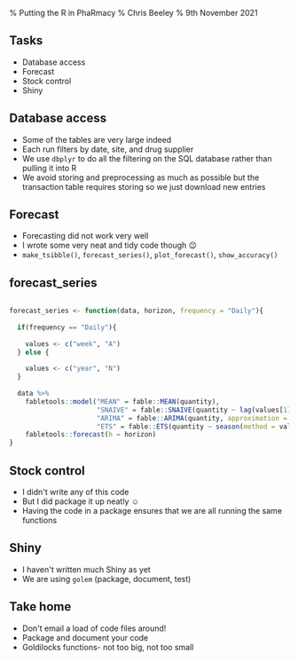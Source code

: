 % Putting the R in PhaRmacy
% Chris Beeley
% 9th November 2021

## Tasks

- Database access
- Forecast
- Stock control
- Shiny

## Database access

- Some of the tables are very large indeed
- Each run filters by date, site, and drug supplier
- We use `dbplyr` to do all the filtering on the SQL database rather than pulling it into R
- We avoid storing and preprocessing as much as possible but the transaction table requires storing so we just download new entries

## Forecast

- Forecasting did not work very well
- I wrote some very neat and tidy code though 😉
- `make_tsibble()`, `forecast_series()`, `plot_forecast()`, `show_accuracy()`

## forecast_series

```R

forecast_series <- function(data, horizon, frequency = "Daily"){
  
  if(frequency == "Daily"){
    
    values <- c("week", "A")
  } else {
    
    values <- c("year", "N")
  }
  
  data %>% 
    fabletools::model("MEAN" = fable::MEAN(quantity),
                      "SNAIVE" = fable::SNAIVE(quantity ~ lag(values[1])), 
                      "ARIMA" = fable::ARIMA(quantity, approximation = FALSE),
                      "ETS" = fable::ETS(quantity ~ season(method = values[2]))) %>%
    fabletools::forecast(h = horizon)
}

```

## Stock control

- I didn't write any of this code
- But I did package it up neatly ☺️
- Having the code in a package ensures that we are all running the same functions

## Shiny

- I haven't written much Shiny as yet
- We are using `golem` (package, document, test)

## Take home

- Don't email a load of code files around!
- Package and document your code
- Goldilocks functions- not too big, not too small

<!---
Please note the following rather convoluted terminal command to render this talk to Beamer pdf

pandoc -f gfm 2021-11-09_Pharmacy_forecasting/presentation.md -o 2021-11-09_Pharmacy_forecasting/presentation.pdf -w beamer --pdf-engine=xelatex -V mainfont="DejaVu Sans"

-->